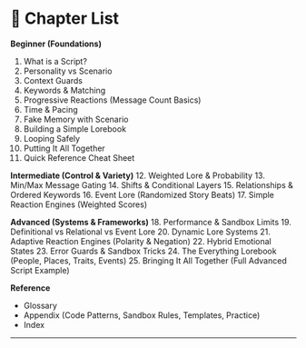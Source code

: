 # 📘 Chapter List

**Beginner (Foundations)**

1. What is a Script?
2. Personality vs Scenario
3. Context Guards
4. Keywords & Matching
5. Progressive Reactions (Message Count Basics)
6. Time & Pacing
7. Fake Memory with Scenario
8. Building a Simple Lorebook
9. Looping Safely
10. Putting It All Together
11. Quick Reference Cheat Sheet

**Intermediate (Control & Variety)**
12\. Weighted Lore & Probability
13\. Min/Max Message Gating
14\. Shifts & Conditional Layers
15\. Relationships & Ordered Keywords
16\. Event Lore (Randomized Story Beats)
17\. Simple Reaction Engines (Weighted Scores)

**Advanced (Systems & Frameworks)**
18\. Performance & Sandbox Limits
19\. Definitional vs Relational vs Event Lore
20\. Dynamic Lore Systems
21\. Adaptive Reaction Engines (Polarity & Negation)
22\. Hybrid Emotional States
23\. Error Guards & Sandbox Tricks
24\. The Everything Lorebook (People, Places, Traits, Events)
25\. Bringing It All Together (Full Advanced Script Example)

**Reference**

* Glossary
* Appendix (Code Patterns, Sandbox Rules, Templates, Practice)
* Index

---
